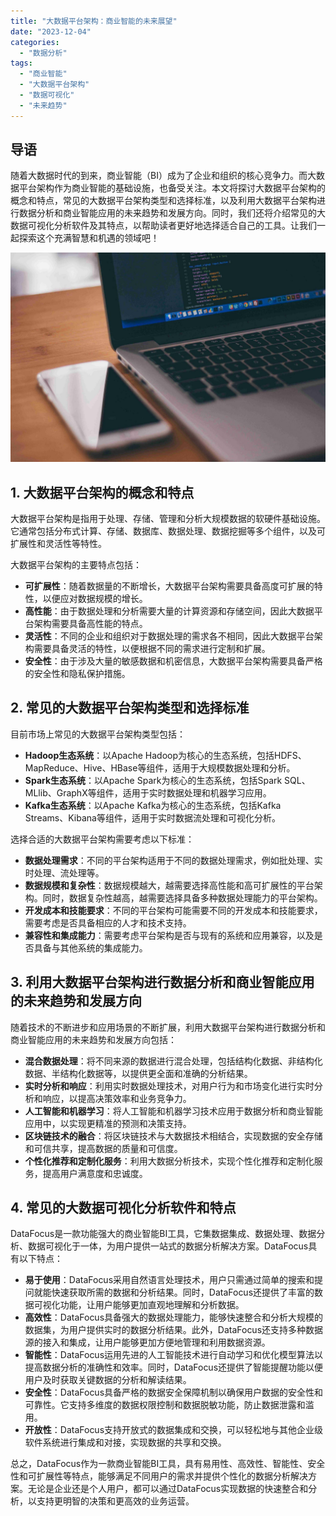 ```yaml
---
title: "大数据平台架构：商业智能的未来展望"
date: "2023-12-04"
categories: 
  - "数据分析"
tags: 
  - "商业智能"
  - "大数据平台架构"
  - "数据可视化"
  - "未来趋势"
---
```


## **导语**

随着大数据时代的到来，商业智能（BI）成为了企业和组织的核心竞争力。而大数据平台架构作为商业智能的基础设施，也备受关注。本文将探讨大数据平台架构的概念和特点，常见的大数据平台架构类型和选择标准，以及利用大数据平台架构进行数据分析和商业智能应用的未来趋势和发展方向。同时，我们还将介绍常见的大数据可视化分析软件及其特点，以帮助读者更好地选择适合自己的工具。让我们一起探索这个充满智慧和机遇的领域吧！

![](images/1642754332-2.jpg)

## **1\. 大数据平台架构的概念和特点**

大数据平台架构是指用于处理、存储、管理和分析大规模数据的软硬件基础设施。它通常包括分布式计算、存储、数据库、数据处理、数据挖掘等多个组件，以及可扩展性和灵活性等特性。

大数据平台架构的主要特点包括：

- **可扩展性**：随着数据量的不断增长，大数据平台架构需要具备高度可扩展的特性，以便应对数据规模的增长。
- **高性能**：由于数据处理和分析需要大量的计算资源和存储空间，因此大数据平台架构需要具备高性能的特点。
- **灵活性**：不同的企业和组织对于数据处理的需求各不相同，因此大数据平台架构需要具备灵活的特性，以便根据不同的需求进行定制和扩展。
- **安全性**：由于涉及大量的敏感数据和机密信息，大数据平台架构需要具备严格的安全性和隐私保护措施。

## **2\. 常见的大数据平台架构类型和选择标准**

目前市场上常见的大数据平台架构类型包括：

- **Hadoop生态系统**：以Apache Hadoop为核心的生态系统，包括HDFS、MapReduce、Hive、HBase等组件，适用于大规模数据处理和分析。
- **Spark生态系统**：以Apache Spark为核心的生态系统，包括Spark SQL、MLlib、GraphX等组件，适用于实时数据处理和机器学习应用。
- **Kafka生态系统**：以Apache Kafka为核心的生态系统，包括Kafka Streams、Kibana等组件，适用于实时数据流处理和可视化分析。

选择合适的大数据平台架构需要考虑以下标准：

- **数据处理需求**：不同的平台架构适用于不同的数据处理需求，例如批处理、实时处理、流处理等。
- **数据规模和复杂性**：数据规模越大，越需要选择高性能和高可扩展性的平台架构。同时，数据复杂性越高，越需要选择具备多种数据处理能力的平台架构。
- **开发成本和技能要求**：不同的平台架构可能需要不同的开发成本和技能要求，需要考虑是否具备相应的人才和技术支持。
- **兼容性和集成能力**：需要考虑平台架构是否与现有的系统和应用兼容，以及是否具备与其他系统的集成能力。

## **3\. 利用大数据平台架构进行数据分析和商业智能应用的未来趋势和发展方向**

随着技术的不断进步和应用场景的不断扩展，利用大数据平台架构进行数据分析和商业智能应用的未来趋势和发展方向包括：

- **混合数据处理**：将不同来源的数据进行混合处理，包括结构化数据、非结构化数据、半结构化数据等，以提供更全面和准确的分析结果。
- **实时分析和响应**：利用实时数据处理技术，对用户行为和市场变化进行实时分析和响应，以提高决策效率和业务竞争力。
- **人工智能和机器学习**：将人工智能和机器学习技术应用于数据分析和商业智能应用中，以实现更精准的预测和决策支持。
- **区块链技术的融合**：将区块链技术与大数据技术相结合，实现数据的安全存储和可信共享，提高数据的质量和可信度。
- **个性化推荐和定制化服务**：利用大数据分析技术，实现个性化推荐和定制化服务，提高用户满意度和忠诚度。

## **4\. 常见的大数据可视化分析软件和特点**

DataFocus是一款功能强大的商业智能BI工具，它集数据集成、数据处理、数据分析、数据可视化于一体，为用户提供一站式的数据分析解决方案。DataFocus具有以下特点：

- **易于使用**：DataFocus采用自然语言处理技术，用户只需通过简单的搜索和提问就能快速获取所需的数据和分析结果。同时，DataFocus还提供了丰富的数据可视化功能，让用户能够更加直观地理解和分析数据。
- **高效性**：DataFocus具备强大的数据处理能力，能够快速整合和分析大规模的数据集，为用户提供实时的数据分析结果。此外，DataFocus还支持多种数据源的接入和集成，让用户能够更加方便地管理和利用数据资源。
- **智能性**：DataFocus运用先进的人工智能技术进行自动学习和优化模型算法以提高数据分析的准确性和效率。同时，DataFocus还提供了智能提醒功能以便用户及时获取关键数据的分析和解读结果。
- **安全性**：DataFocus具备严格的数据安全保障机制以确保用户数据的安全性和可靠性。它支持多维度的数据权限控制和数据脱敏功能，防止数据泄露和滥用。
- **开放性**：DataFocus支持开放式的数据集成和交换，可以轻松地与其他企业级软件系统进行集成和对接，实现数据的共享和交换。

总之，DataFocus作为一款商业智能BI工具，具有易用性、高效性、智能性、安全性和可扩展性等特点，能够满足不同用户的需求并提供个性化的数据分析解决方案。无论是企业还是个人用户，都可以通过DataFocus实现数据的快速整合和分析，以支持更明智的决策和更高效的业务运营。
